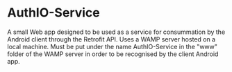 # AuthIO-Service
A small Web app designed to be used as a service for consummation by the Android client through the Retrofit API. Uses a WAMP server hosted on a local machine. Must be put under the name AuthIO-Service in the "www" folder of the WAMP server in order to be recognised by the client Android app.
